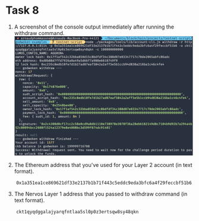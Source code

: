 # Task 8

1. A screenshot of the console output immediately after running the withdraw command.
![](https://github.com/arnaudatcomet/nervos/blob/main/task-9/1-cli.png)

2. The Ethereum address that you've used for your Layer 2 account (in text format).
```
    0x1a351ea1ce869621df33e2137b1b71f443c5eddc9eda3bfc6a4f29feccbf51b6
```

3. The Nervos Layer 1 address that you passed to withdraw command (in text format).
```
    ckt1qyqdggalajyarqfntlaa5sl0p0z3ertsqw8sy48qkn
```